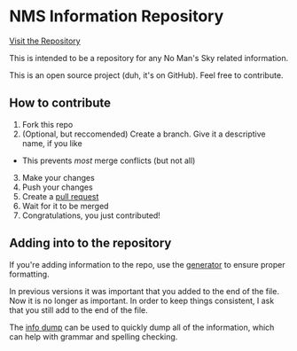 # NMS Information Repository
[Visit the Repository](http://secretonline.github.io/NMS-Info)

This is intended to be a repository for any No Man's Sky related information.

This is an open source project (duh, it's on GitHub). Feel free to contribute.

## How to contribute
1. Fork this repo
2. (Optional, but reccomended) Create a branch. Give it a descriptive name, if you like
  * This prevents _most_ merge conflicts (but not all)
3. Make your changes
4. Push your changes
5. Create a [pull request](https://github.com/SecretOnline/NMS-Info/compare)
6. Wait for it to be merged
7. Congratulations, you just contributed!

## Adding into to the repository

If you're adding information to the repo, use the [generator](http://secretonline.github.io/NMS-Info/generator.html) to ensure proper formatting.

In previous versions it was important that you added to the end of the file. Now it is no longer as important. In order to keep things consistent, I ask that you still add to the end of the file.

The [info dump](http://secretonline.github.io/NMS-Info/infodump.html) can be used to quickly dump all of the information, which can help with grammar and spelling checking.


